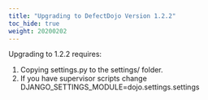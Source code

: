 ```yaml
---
title: "Upgrading to DefectDojo Version 1.2.2"
toc_hide: true
weight: 20200202
---
```

Upgrading to 1.2.2 requires:

1.  Copying settings.py to the settings/ folder.
2.  If you have supervisor scripts change
    DJANGO\_SETTINGS\_MODULE=dojo.settings.settings
